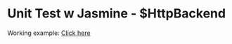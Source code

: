 # Unit Test w Jasmine - $HttpBackend


Working example: [Click here](https://lpm0073.github.io/jhu-course5-module5-lecture45)